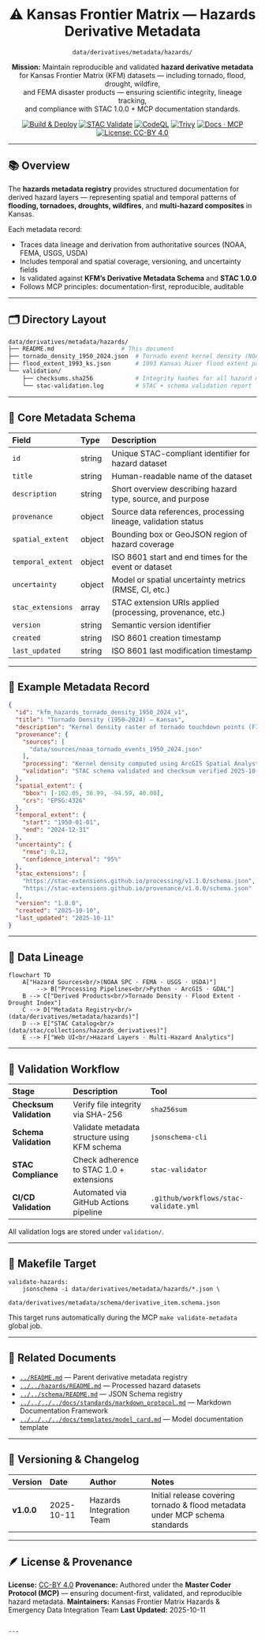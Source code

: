 <div align="center">

# ⚠️ Kansas Frontier Matrix — Hazards Derivative Metadata  
`data/derivatives/metadata/hazards/`

**Mission:** Maintain reproducible and validated **hazard derivative metadata**  
for Kansas Frontier Matrix (KFM) datasets — including tornado, flood, drought, wildfire,  
and FEMA disaster products — ensuring scientific integrity, lineage tracking,  
and compliance with STAC 1.0.0 + MCP documentation standards.

[![Build & Deploy](https://img.shields.io/github/actions/workflow/status/bartytime4life/Kansas-Frontier-Matrix/site.yml?label=Build%20%26%20Deploy)](../../../../../.github/workflows/site.yml)
[![STAC Validate](https://img.shields.io/badge/STAC-validate-blue)](../../../../../.github/workflows/stac-validate.yml)
[![CodeQL](https://img.shields.io/github/actions/workflow/status/bartytime4life/Kansas-Frontier-Matrix/codeql.yml?label=CodeQL)](../../../../../.github/workflows/codeql.yml)
[![Trivy](https://img.shields.io/badge/Container-Scan-informational)](../../../../../.github/workflows/trivy.yml)
[![Docs · MCP](https://img.shields.io/badge/Docs-MCP-blue)](../../../../../docs/)
[![License: CC-BY 4.0](https://img.shields.io/badge/License-CC--BY%204.0-lightgrey)](../../../../../LICENSE)

</div>

---

## 📚 Overview

The **hazards metadata registry** provides structured documentation for  
derived hazard layers — representing spatial and temporal patterns of  
**flooding, tornadoes, droughts, wildfires**, and **multi-hazard composites** in Kansas.

Each metadata record:
- Traces data lineage and derivation from authoritative sources (NOAA, FEMA, USGS, USDA)
- Includes temporal and spatial coverage, versioning, and uncertainty fields
- Is validated against **KFM’s Derivative Metadata Schema** and **STAC 1.0.0**
- Follows MCP principles: documentation-first, reproducible, auditable

---

## 🗂️ Directory Layout
```bash
data/derivatives/metadata/hazards/
├── README.md                   # This document
├── tornado_density_1950_2024.json  # Tornado event kernel density (NOAA SPC)
├── flood_extent_1993_ks.json       # 1993 Kansas River flood extent polygons
└── validation/
    ├── checksums.sha256            # Integrity hashes for all hazard metadata JSONs
    └── stac-validation.log         # STAC + schema validation report
````

---

## 🧩 Core Metadata Schema

| Field             | Type   | Description                                                   |
| :---------------- | :----- | :------------------------------------------------------------ |
| `id`              | string | Unique STAC-compliant identifier for hazard dataset           |
| `title`           | string | Human-readable name of the dataset                            |
| `description`     | string | Short overview describing hazard type, source, and purpose    |
| `provenance`      | object | Source data references, processing lineage, validation status |
| `spatial_extent`  | object | Bounding box or GeoJSON region of hazard coverage             |
| `temporal_extent` | object | ISO 8601 start and end times for the event or dataset         |
| `uncertainty`     | object | Model or spatial uncertainty metrics (RMSE, CI, etc.)         |
| `stac_extensions` | array  | STAC extension URIs applied (processing, provenance, etc.)    |
| `version`         | string | Semantic version identifier                                   |
| `created`         | string | ISO 8601 creation timestamp                                   |
| `last_updated`    | string | ISO 8601 last modification timestamp                          |

---

## 🧠 Example Metadata Record

```json
{
  "id": "kfm_hazards_tornado_density_1950_2024_v1",
  "title": "Tornado Density (1950–2024) — Kansas",
  "description": "Kernel density raster of tornado touchdown points (F1–F5) derived from NOAA SPC event database.",
  "provenance": {
    "sources": [
      "data/sources/noaa_tornado_events_1950_2024.json"
    ],
    "processing": "Kernel density computed using ArcGIS Spatial Analyst (search radius: 25 km).",
    "validation": "STAC schema validated and checksum verified 2025-10-10."
  },
  "spatial_extent": {
    "bbox": [-102.05, 36.99, -94.59, 40.00],
    "crs": "EPSG:4326"
  },
  "temporal_extent": {
    "start": "1950-01-01",
    "end": "2024-12-31"
  },
  "uncertainty": {
    "rmse": 0.12,
    "confidence_interval": "95%"
  },
  "stac_extensions": [
    "https://stac-extensions.github.io/processing/v1.1.0/schema.json",
    "https://stac-extensions.github.io/provenance/v1.0.0/schema.json"
  ],
  "version": "1.0.0",
  "created": "2025-10-10",
  "last_updated": "2025-10-11"
}
```

---

## 🧭 Data Lineage

```mermaid
flowchart TD
    A["Hazard Sources<br/>(NOAA SPC · FEMA · USGS · USDA)"]
        --> B["Processing Pipelines<br/>Python · ArcGIS · GDAL"]
    B --> C["Derived Products<br/>Tornado Density · Flood Extent · Drought Index"]
    C --> D["Metadata Registry<br/>(data/derivatives/metadata/hazards)"]
    D --> E["STAC Catalog<br/>(data/stac/collections/hazards_derivatives)"]
    E --> F["Web UI<br/>Hazard Layers · Multi-Hazard Analytics"]
```

---

## 🧪 Validation Workflow

| Stage                   | Description                                  | Tool                                  |
| :---------------------- | :------------------------------------------- | :------------------------------------ |
| **Checksum Validation** | Verify file integrity via SHA-256            | `sha256sum`                           |
| **Schema Validation**   | Validate metadata structure using KFM schema | `jsonschema-cli`                      |
| **STAC Compliance**     | Check adherence to STAC 1.0 + extensions     | `stac-validator`                      |
| **CI/CD Validation**    | Automated via GitHub Actions pipeline        | `.github/workflows/stac-validate.yml` |

All validation logs are stored under `validation/`.

---

## 🔧 Makefile Target

```make
validate-hazards:
	jsonschema -i data/derivatives/metadata/hazards/*.json \
	           data/derivatives/metadata/schema/derivative_item.schema.json
```

This target runs automatically during the MCP `make validate-metadata` global job.

---

## 🧩 Related Documents

* [`../README.md`](../README.md) — Parent derivative metadata registry
* [`../../hazards/README.md`](../../hazards/README.md) — Processed hazard datasets
* [`../../schema/README.md`](../../schema/README.md) — JSON Schema registry
* [`../../../../docs/standards/markdown_protocol.md`](../../../../docs/standards/markdown_protocol.md) — Markdown Documentation Framework
* [`../../../../docs/templates/model_card.md`](../../../../docs/templates/model_card.md) — Model documentation template

---

## 🧾 Versioning & Changelog

| Version    | Date       | Author                   | Notes                                                                        |
| :--------- | :--------- | :----------------------- | :--------------------------------------------------------------------------- |
| **v1.0.0** | 2025-10-11 | Hazards Integration Team | Initial release covering tornado & flood metadata under MCP schema standards |

---

## 🪶 License & Provenance

**License:** [CC-BY 4.0](../../../../../LICENSE)
**Provenance:** Authored under the **Master Coder Protocol (MCP)** — ensuring document-first, validated, and reproducible hazard metadata.
**Maintainers:** Kansas Frontier Matrix Hazards & Emergency Data Integration Team
**Last Updated:** 2025-10-11

```

---
